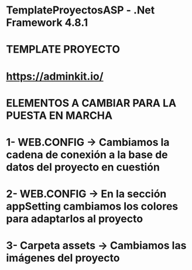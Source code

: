 # TemplateProyectosASP - .Net Framework 4.8.1

# TEMPLATE PROYECTO
# https://adminkit.io/

# ELEMENTOS A CAMBIAR PARA LA PUESTA EN MARCHA
# 1- WEB.CONFIG -> Cambiamos la cadena de conexión a la base de datos del proyecto en cuestión
# 2- WEB.CONFIG -> En la sección appSetting cambiamos los colores para adaptarlos al proyecto
# 3- Carpeta assets -> Cambiamos las imágenes del proyecto
